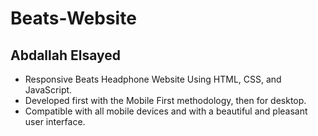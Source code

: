 # Beats-Website

## Abdallah Elsayed

- Responsive Beats Headphone Website Using HTML, CSS, and JavaScript.
- Developed first with the Mobile First methodology, then for desktop.
- Compatible with all mobile devices and with a beautiful and pleasant user interface.

